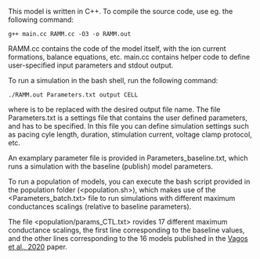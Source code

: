 This model is written in C++. To compile the source code, use eg. the following command:

    g++ main.cc RAMM.cc -O3 -o RAMM.out

RAMM.cc contains the code of the model itself, with the ion current formations, balance equations, etc.
main.cc contains helper code to define user-specified input parameters and stdout output.

To run a simulation in the bash shell, run the following command:

    ./RAMM.out Parameters.txt output CELL

where <output> is to be replaced with the desired output file name. 
The file Parameters.txt is a settings file that contains the user defined parameters, 
and has to be specified. In this file you can define simulation settings such as pacing cyle length,
duration, stimulation current, voltage clamp protocol, etc.

An examplary parameter file is provided in Parameters_baseline.txt, which runs a simulation
with the baseline (publish) model parameters.

To run a population of models, you can execute the bash script provided in the population
folder (<population.sh>), which makes use of the <Parameters_batch.txt> file to run simulations
with different maximum conductances scalings (relative to baseline parameters). 

The file <population/params_CTL.txt> rovides 17 different maximum conductance scalings,
the first line corresponding to the baseline values, and the other lines corresponding to the 16 models published in the [Vagos et al., 2020](https://www.frontiersin.org/articles/10.3389/fphys.2020.556156/full) paper.

